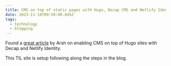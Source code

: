 ```yaml
---
title: CMS on top of static pages with Hugo, Decap CMS and Netlify Identity
date: 2023-11-18T09:59:00.845Z
tags:
  - technology
  - blogging
---
```

Found a [great article](https://arshsharma.com/posts/2023-11-15-building-a-blog-with-a-cms-using-hugo-and-netlify/) by Arsh on enabling CMS on top of Hugo sites with Decap and Netlify Identity.

This TIL site is setup following along the steps in the blog.